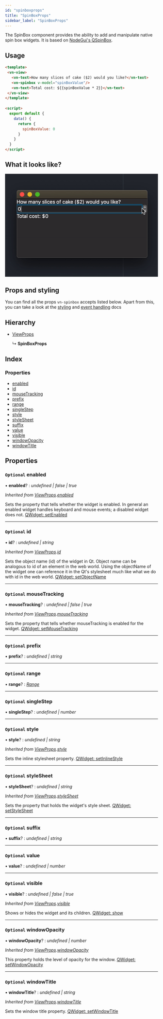 ```yaml
---
id: "spinboxprops"
title: "SpinBoxProps"
sidebar_label: "SpinBoxProps"
---
```


The SpinBox component provides the ability to add and manipulate native spin box widgets.
It is based on [NodeGui's QSpinBox](https://docs.nodegui.org/docs/api/generated/classes/qspinbox/).

## Usage

```html
<template>
 <vn-view>
   <vn-text>How many slices of cake ($2) would you like?</vn-text>
   <vn-spinbox v-model="spinBoxValue"/>
   <vn-text>Total cost: ${{spinBoxValue * 2}}</vn-text>
 </vn-view>
</template>

<script>
  export default {
    data() {
      return {
        spinBoxValue: 0
      }
    }
  }
</script>
```

## What it looks like?

![spinbox-demo](/img/vn-spinbox.gif)

## Props and styling

You can find all the props `vn-spinbox` accepts listed below.
Apart from this, you can take a look at the [styling](/docs/guides/3-styling)
and [event handling](/docs/guides/5-handle-events) docs

## Hierarchy

* [ViewProps](viewprops.md)

  ↳ **SpinBoxProps**

## Index

### Properties

* [enabled](spinboxprops.md#optional-enabled)
* [id](spinboxprops.md#optional-id)
* [mouseTracking](spinboxprops.md#optional-mousetracking)
* [prefix](spinboxprops.md#optional-prefix)
* [range](spinboxprops.md#optional-range)
* [singleStep](spinboxprops.md#optional-singlestep)
* [style](spinboxprops.md#optional-style)
* [styleSheet](spinboxprops.md#optional-stylesheet)
* [suffix](spinboxprops.md#optional-suffix)
* [value](spinboxprops.md#optional-value)
* [visible](spinboxprops.md#optional-visible)
* [windowOpacity](spinboxprops.md#optional-windowopacity)
* [windowTitle](spinboxprops.md#optional-windowtitle)

## Properties

### `Optional` enabled

• **enabled**? : *undefined | false | true*

*Inherited from [ViewProps](viewprops.md).[enabled](viewprops.md#optional-enabled)*

Sets the property that tells whether the widget is enabled. In general an enabled widget handles keyboard and mouse events; a disabled widget does not. [QWidget: setEnabled](https://docs.nodegui.org/docs/api/NodeWidget#widgetsetenabledenabled)

___

### `Optional` id

• **id**? : *undefined | string*

*Inherited from [ViewProps](viewprops.md).[id](viewprops.md#optional-id)*

Sets the object name (id) of the widget in Qt. Object name can be analogous to id of an element in the web world. Using the objectName of the widget one can reference it in the Qt's stylesheet much like what we do with id in the web world. [QWidget: setObjectName](https://docs.nodegui.org/docs/api/NodeWidget#widgetsetobjectnameobjectname)

___

### `Optional` mouseTracking

• **mouseTracking**? : *undefined | false | true*

*Inherited from [ViewProps](viewprops.md).[mouseTracking](viewprops.md#optional-mousetracking)*

Sets the property that tells whether mouseTracking is enabled for the widget. [QWidget: setMouseTracking](https://docs.nodegui.org/docs/api/NodeWidget#widgetsetmousetrackingismousetracked)

___

### `Optional` prefix

• **prefix**? : *undefined | string*

___

### `Optional` range

• **range**? : *[Range](../globals.md#range)*

___

### `Optional` singleStep

• **singleStep**? : *undefined | number*

___

### `Optional` style

• **style**? : *undefined | string*

*Inherited from [ViewProps](viewprops.md).[style](viewprops.md#optional-style)*

Sets the inline stylesheet property. [QWidget: setInlineStyle](https://docs.nodegui.org/docs/api/NodeWidget#widgetsetinlinestylestyle)

___

### `Optional` styleSheet

• **styleSheet**? : *undefined | string*

*Inherited from [ViewProps](viewprops.md).[styleSheet](viewprops.md#optional-stylesheet)*

Sets the property that holds the widget's style sheet. [QWidget: setStyleSheet](https://docs.nodegui.org/docs/api/NodeWidget#widgetsetstylesheetstylesheet)

___

### `Optional` suffix

• **suffix**? : *undefined | string*

___

### `Optional` value

• **value**? : *undefined | number*

___

### `Optional` visible

• **visible**? : *undefined | false | true*

*Inherited from [ViewProps](viewprops.md).[visible](viewprops.md#optional-visible)*

Shows or hides the widget and its children. [QWidget: show](https://docs.nodegui.org/docs/api/NodeWidget#widgetshow)

___

### `Optional` windowOpacity

• **windowOpacity**? : *undefined | number*

*Inherited from [ViewProps](viewprops.md).[windowOpacity](viewprops.md#optional-windowopacity)*

This property holds the level of opacity for the window. [QWidget: setWindowOpacity](https://docs.nodegui.org/docs/api/NodeWidget#widgetsetwindowopacityopacity)

___

### `Optional` windowTitle

• **windowTitle**? : *undefined | string*

*Inherited from [ViewProps](viewprops.md).[windowTitle](viewprops.md#optional-windowtitle)*

Sets the window title property. [QWidget: setWindowTitle](https://docs.nodegui.org/docs/api/NodeWidget#widgetsetwindowtitletitle)
